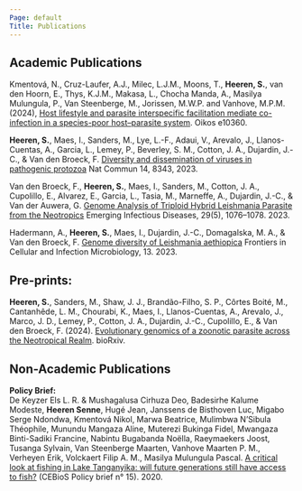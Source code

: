 ```yaml
---
Page: default
Title: Publications
---
```


## Academic Publications
Kmentová, N., Cruz-Laufer, A.J., Milec, L.J.M., Moons, T., **Heeren, S.**, van den Hoorn, E., Thys, K.J.M., Makasa, L., Chocha Manda, A., Masilya Mulungula, P., Van Steenberge, M., Jorissen, M.W.P. and Vanhove, M.P.M. (2024), [Host lifestyle and parasite interspecific facilitation mediate co-infection in a species-poor host–parasite system](https://doi.org/10.1111/oik.10360). Oikos e10360.

**Heeren, S.**, Maes, I., Sanders, M., Lye, L.-F., Adaui, V., Arevalo, J., Llanos-Cuentas, A., Garcia, L., Lemey, P., Beverley, S. M., Cotton, J. A., Dujardin, J.-C., & Van den Broeck, F. [Diversity and dissemination of viruses in pathogenic protozoa](https://doi.org/10.1038/s41467-023-44085-2) Nat Commun 14, 8343, 2023.

Van den Broeck, F., **Heeren, S.**, Maes, I., Sanders, M., Cotton, J. A., Cupolillo, E., Alvarez, E., Garcia, L., Tasia, M., Marneffe, A., Dujardin, J.-C., & Van der Auwera, G. [Genome Analysis of Triploid Hybrid Leishmania Parasite from the Neotropics](https://wwwnc.cdc.gov/eid/article/29/5/22-1456_article) Emerging Infectious Diseases, 29(5), 1076–1078. 2023.

Hadermann, A., **Heeren, S.**, Maes, I., Dujardin, J.-C., Domagalska, M. A., & Van den Broeck, F. [Genome diversity of Leishmania aethiopica](https://doi.org/10.3389/fcimb.2023.1147998) Frontiers in Cellular and Infection Microbiology, 13. 2023.
<br />
## Pre-prints:
**Heeren, S.**, Sanders, M., Shaw, J. J., Brandão-Filho, S. P., Côrtes Boité, M., Cantanhêde, L. M., Chourabi, K., Maes, I., Llanos-Cuentas, A., Arevalo, J., Marco, J. D., Lemey, P., Cotton, J. A., Dujardin, J.-C., Cupolillo, E., & Van den Broeck, F. (2024). [Evolutionary genomics of a zoonotic parasite across the Neotropical Realm](https://doi.org/10.1101/2024.06.06.597691). bioRxiv.
<br />
## Non-Academic Publications
**Policy Brief:** <br />
De Keyzer Els L. R. & Mushagalusa Cirhuza Deo, Badesirhe Kalume Modeste, **Heeren Senne**, Hugé Jean, Janssens de Bisthoven Luc, Migabo Serge Ndondwa, Kmentová Nikol, Marwa Beatrice, Mulimbwa N’Sibula Théophile, Munundu Mangaza Aline, Muterezi Bukinga Fidel, Mwangaza Binti-Sadiki Francine, Nabintu Bugabanda Noëlla, Raeymaekers Joost, Tusanga Sylvain, Van Steenberge Maarten, Vanhove Maarten P. M., Verheyen Erik, Volckaert Filip A. M., Masilya Mulungula Pascal. [A critical look at fishing in Lake Tanganyika: will future generations still have access to fish?](http://www.archives.biodiv.be/cebios2/docs/publications/policy-briefs/PB-lake-tanganyika-en) (CEBioS Policy brief n° 15). 2020.
<br />
